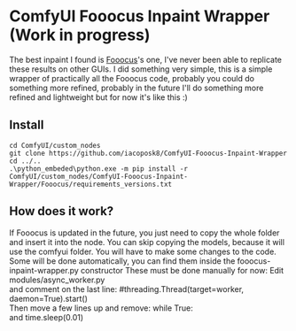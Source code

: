 
# ComfyUI Fooocus Inpaint Wrapper (Work in progress)
The best inpaint I found is [Fooocus](https://github.com/lllyasviel/Fooocus)'s one, I've never been able to replicate these results on other GUIs. I did something very simple, this is a simple wrapper of practically all the Fooocus code, probably you could do something more refined, probably in the future I'll do something more refined and lightweight but for now it's like this :)

## Install

    cd ComfyUI/custom_nodes
    git clone https://github.com/iacoposk8/ComfyUI-Fooocus-Inpaint-Wrapper
    cd ../..
    .\python_embeded\python.exe -m pip install -r ComfyUI/custom_nodes/ComfyUI-Fooocus-Inpaint-Wrapper/Fooocus/requirements_versions.txt

## How does it work?

If Fooocus is updated in the future, you just need to copy the whole folder and insert it into the node. You can skip copying the models, because it will use the comfyui folder.
You will have to make some changes to the code. Some will be done automatically, you can find them inside the fooocus-inpaint-wrapper.py constructor
These must be done manually for now:
Edit modules/async_worker.py  
and comment on the last line:
#threading.Thread(target=worker, daemon=True).start()  
Then move a few lines up and remove:
while True:  
and
time.sleep(0.01)
